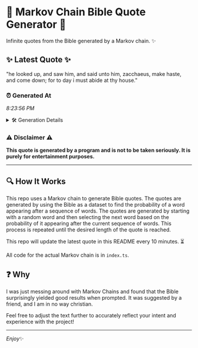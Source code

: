 # 📖 Markov Chain Bible Quote Generator 📖

Infinite quotes from the Bible generated by a Markov chain. ✨

## ✨ Latest Quote ✨
"he looked up, and saw him, and said unto him, zacchaeus, make haste, and come down; for to day i must abide at thy house."

### ⏰ Generated At
*8:23:56 PM*

<details>
    <summary>🛠️ Generation Details</summary>
    <p>
        <strong>🌱 Seed:</strong> he<br>
        <strong>🔄 Iterations:</strong> 24<br>
        <strong>📜 Context History:</strong><br>[ he ]: looked<br>[ he, looked ]: up,<br>[ he, looked, up, ]: and<br>[ he, looked, up,, and ]: saw<br>[ he, looked, up,, and, saw ]: him,<br>[ he, looked, up,, and, saw, him, ]: and<br>[ looked, up,, and, saw, him,, and ]: said<br>[ up,, and, saw, him,, and, said ]: unto<br>[ and, saw, him,, and, said, unto ]: him,<br>[ saw, him,, and, said, unto, him, ]: zacchaeus,<br>[ him,, and, said, unto, him,, zacchaeus, ]: make<br>[ and, said, unto, him,, zacchaeus,, make ]: haste,<br>[ said, unto, him,, zacchaeus,, make, haste, ]: and<br>[ unto, him,, zacchaeus,, make, haste,, and ]: come<br>[ him,, zacchaeus,, make, haste,, and, come ]: down;<br>[ zacchaeus,, make, haste,, and, come, down; ]: for<br>[ make, haste,, and, come, down;, for ]: to<br>[ haste,, and, come, down;, for, to ]: day<br>[ and, come, down;, for, to, day ]: i<br>[ come, down;, for, to, day, i ]: must<br>[ down;, for, to, day, i, must ]: abide<br>[ for, to, day, i, must, abide ]: at<br>[ to, day, i, must, abide, at ]: thy<br>[ day, i, must, abide, at, thy ]: house.<br>
    </p>
</details>

### ⚠️ Disclaimer ⚠️
**This quote is generated by a program and is not to be taken seriously. It is purely for entertainment purposes.**

---

## 🔍 How It Works

This repo uses a Markov chain to generate Bible quotes. The quotes are generated by using the Bible as a dataset to find the probability of a word appearing after a sequence of words. The quotes are generated by starting with a random word and then selecting the next word based on the probability of it appearing after the current sequence of words. This process is repeated until the desired length of the quote is reached.

This repo will update the latest quote in this README every 10 minutes. ⏳

All code for the actual Markov chain is in `index.ts`.

## ❓ Why

I was just messing around with Markov Chains and found that the Bible surprisingly yielded good results when prompted. 
It was suggested by a friend, and I am in no way christian.

Feel free to adjust the text further to accurately reflect your intent and experience with the project!

---

*Enjoy*✨
